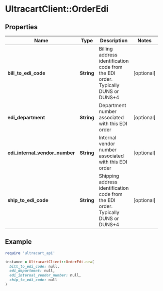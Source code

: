# UltracartClient::OrderEdi

## Properties

| Name | Type | Description | Notes |
| ---- | ---- | ----------- | ----- |
| **bill_to_edi_code** | **String** | Billing address identification code from the EDI order.  Typically DUNS or DUNS+4 | [optional] |
| **edi_department** | **String** | Department number associated with this EDI order | [optional] |
| **edi_internal_vendor_number** | **String** | Internal vendor number associated with this EDI order | [optional] |
| **ship_to_edi_code** | **String** | Shipping address identification code from the EDI order.  Typically DUNS or DUNS+4 | [optional] |

## Example

```ruby
require 'ultracart_api'

instance = UltracartClient::OrderEdi.new(
  bill_to_edi_code: null,
  edi_department: null,
  edi_internal_vendor_number: null,
  ship_to_edi_code: null
)
```

